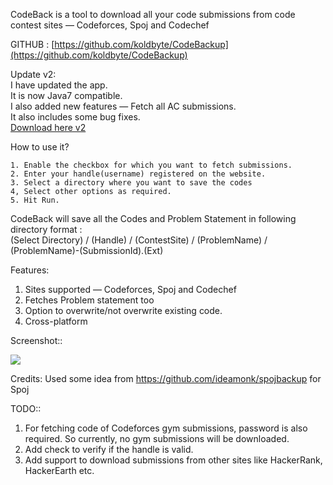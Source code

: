 CodeBack is a tool to download all your code submissions from code contest sites &mdash; Codeforces, Spoj and Codechef

GITHUB : [https://github.com/koldbyte/CodeBackup](https://github.com/koldbyte/CodeBackup)

Update v2:  
I have updated the app.  
It is now Java7 compatible.   
I also added new features &mdash; Fetch all AC submissions.   
It also includes some bug fixes.  
[Download here v2 ](https://github.com/koldbyte/CodeBackup/releases/download/Codeback_v2/CodeBackup_v2.jar)
  
  				
How to use it?  
  
	1. Enable the checkbox for which you want to fetch submissions.  
	2. Enter your handle(username) registered on the website.  
	3. Select a directory where you want to save the codes  
	4, Select other options as required.  
	5. Hit Run.  
				  
CodeBack will save all the Codes and Problem Statement in following directory format :  
(Select Directory) / (Handle) / (ContestSite) / (ProblemName) / (ProblemName)-(SubmissionId).(Ext)

Features:   
1) Sites supported &mdash; Codeforces, Spoj and Codechef  
2) Fetches Problem statement too  
3) Option to overwrite/not overwrite existing code.  
4) Cross-platform  

Screenshot::  
  
![ ](http://i.imgur.com/CMqeiP3.png)
  
Credits: Used some idea from https://github.com/ideamonk/spojbackup for Spoj  

TODO::  
1) For fetching code of Codeforces gym submissions, password is also required. So currently, no gym submissions will be downloaded.   
2) Add check to verify if the handle is valid.  
3) Add support to download submissions from other sites like HackerRank, HackerEarth etc.
